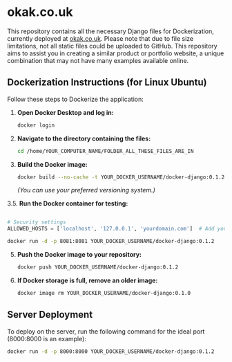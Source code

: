 # okak.co.uk

This repository contains all the necessary Django files for Dockerization, currently deployed at [okak.co.uk](https://okak.co.uk/). Please note that due to file size limitations, not all static files could be uploaded to GitHub. This repository aims to assist you in creating a similar product or portfolio website, a unique combination that may not have many examples available online.

## Dockerization Instructions (for Linux Ubuntu)

Follow these steps to Dockerize the application:

1. **Open Docker Desktop and log in:**
   ```bash
   docker login
   ```

2. **Navigate to the directory containing the files:**
   ```bash
   cd /home/YOUR_COMPUTER_NAME/FOLDER_ALL_THESE_FILES_ARE_IN
   ```

3. **Build the Docker image:**
   ```bash
   docker build --no-cache -t YOUR_DOCKER_USERNAME/docker-django:0.1.2 .
   ```
   *(You can use your preferred versioning system.)*

3.5. **Run the Docker container for testing:**

```settings.py

# Security settings
ALLOWED_HOSTS = ['localhost', '127.0.0.1', 'yourdomain.com']  # Add your domain if applicable
```

   ```bash
   docker run -d -p 8081:8081 YOUR_DOCKER_USERNAME/docker-django:0.1.2
   ```

5. **Push the Docker image to your repository:**
   ```bash
   docker push YOUR_DOCKER_USERNAME/docker-django:0.1.2
   ```

6. **If Docker storage is full, remove an older image:**
   ```bash
   docker image rm YOUR_DOCKER_USERNAME/docker-django:0.1.0
   ```

## Server Deployment

To deploy on the server, run the following command for the ideal port (8000:8000 is an example):
```bash
docker run -d -p 8000:8000 YOUR_DOCKER_USERNAME/docker-django:0.1.2
```

